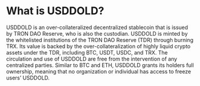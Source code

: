 # What is USDDOLD?

USDDOLD is an over-collateralized decentralized stablecoin that is issued by TRON DAO Reserve, who is also the custodian. USDDOLD is minted by the whitelisted institutions of the TRON DAO Reserve (TDR) through burning TRX. Its value is backed by the over-collateralization of highly liquid crypto assets under the TDR, including BTC, USDT, USDC, and TRX. The circulation and use of USDDOLD are free from the intervention of any centralized parties. Similar to BTC and ETH, USDDOLD grants its holders full ownership, meaning that no organization or individual has access to freeze users’ USDDOLD.

